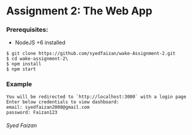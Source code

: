 # Assignment 2: The Web App

### Prerequisites:
- NodeJS +6 installed

````
$ git clone https://github.com/syedfaizan/wake-Assignment-2.git
$ cd wake-assignment-2\
$ npm install
$ npm start
````
### Example

````
You will be redirected to `http://localhost:3000` with a login page
Enter below credentials to view dashboard:
email: syedfaizan2008@gmail.com
password: Faizan123
````

###### Syed Faizan
